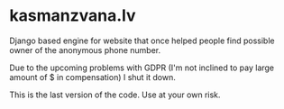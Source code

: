 
# kasmanzvana.lv

Django based engine for website that once helped people find possible owner of the anonymous phone number. 

Due to the upcoming problems with GDPR (I'm not inclined to pay large amount of $ in compensation) I shut it down.
 
This is the last version of the code. 
Use at your own risk.
